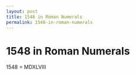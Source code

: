 ```yaml
---
layout: post
title: 1548 in Roman Numerals
permalink: 1548-in-roman-numerals
---
```


# 1548 in Roman Numerals

1548 = MDXLVIII
